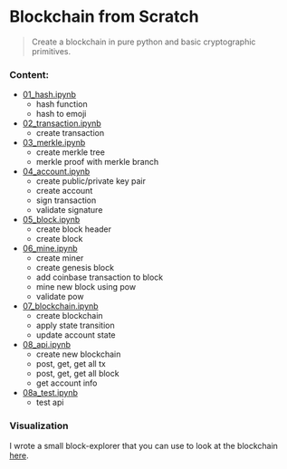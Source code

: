 # Blockchain from Scratch
> Create a blockchain in pure python and basic cryptographic primitives.

### Content:                                                  

* [01_hash.ipynb](https://github.com/SharifElfouly/blockchain-from-scratch/blob/main/01_hash.ipynb)
  - hash function
  - hash to emoji
* [02_transaction.ipynb](https://github.com/SharifElfouly/blockchain-from-scratch/blob/main/02_transaction.ipynb)
  - create transaction
* [03_merkle.ipynb](https://github.com/SharifElfouly/blockchain-from-scratch/blob/main/03_merkle.ipynb)
  - create merkle tree 
  - merkle proof with merkle branch
* [04_account.ipynb](https://github.com/SharifElfouly/blockchain-from-scratch/blob/main/04_account.ipynb)
  - create public/private key pair
  - create account
  - sign transaction
  - validate signature
* [05_block.ipynb](https://github.com/SharifElfouly/blockchain-from-scratch/blob/main/05_block.ipynb)
  - create block header
  - create block
* [06_mine.ipynb](https://github.com/SharifElfouly/blockchain-from-scratch/blob/main/06_mine.ipynb)
  - create miner
  - create genesis block
  - add coinbase transaction to block
  - mine new block using pow
  - validate pow
* [07_blockchain.ipynb](https://github.com/SharifElfouly/blockchain-from-scratch/blob/main/07_blockchain.ipynb)
  - create blockchain
  - apply state transition
  - update account state
* [08_api.ipynb](https://github.com/SharifElfouly/blockchain-from-scratch/blob/main/08_api.ipynb)
  - create new blockchain
  - post, get, get all tx
  - post, get, get all block
  - get account info
* [08a_test.ipynb](https://github.com/SharifElfouly/blockchain-from-scratch/blob/main/08a_test.ipynb)
  - test api

### Visualization

I wrote a small block-explorer that you can use to look at the blockchain [here](https://github.com/SharifElfouly/block-explorer).
